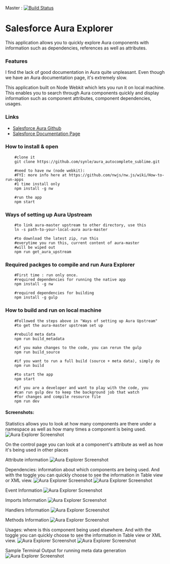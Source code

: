 Master : [![Build Status](https://travis-ci.org/synle/aura_autocomplete_sublime.svg?branch=master)](https://travis-ci.org/synle/aura_autocomplete_sublime)

# Salesforce Aura Explorer
This application allows you to quickly explore Aura components with information such as dependencies, references as well as attributes.


### Features
I find the lack of good documentation in Aura quite unpleasant. Even though we have an Aura documentation page, it's extremely slow.

This application built on Node Webkit which lets you run it on local machine. This enables you to search through Aura components quickly and display information such as component attributes, component dependencies, usages.


### Links
+ [Salesforce Aura Github](https://github.com/forcedotcom/aura)
+ [Salesforce Documentation Page](http://demo.auraframework.org/auradocs#reference)


### How to install & open
```
	#clone it
	git clone https://github.com/synle/aura_autocomplete_sublime.git

	#need to have nw (node webkit):
	#FYI: more info here at https://github.com/nwjs/nw.js/wiki/How-to-run-apps
	#1 time install only
	npm install -g nw

	#run the app
	npm start
```


### Ways of setting up Aura Upstream
```
	#to link aura-master upstream to other directory, use this
	ln -s path-to-your-local-aura aura-master

	#to download the latest zip, run this
	#everytime you run this, current content of aura-master 
	#will be wiped out
	npm run get_aura_upstream
```


### Required packges to compile and run Aura Explorer
```
	#First time : run only once.
	#required dependencies for running the native app
	npm install -g nw

	#required dependencies for building
	npm install -g gulp
```


### How to build and run on local machine
```
	#Followed the steps above in "Ways of setting up Aura Upstream"
	#to get the aura-master upstream set up

	#rebuild meta data
	npm run build_metadata

	#if you make changes to the code, you can rerun the gulp
	npm run build_source

	#if you want to run a full build (source + meta data), simply do
	npm run build

	#to start the app
	npm start

	#if you are a developer and want to play with the code, you
	#can run gulp dev to keep the background job that watch
	#for changes and compile resource file
	npm run dev
```




#### Screenshots:
Statistics allows you to look at how many components are there under a namespace as well as how many times a component is being used.
![Aura Explorer Screenshot](images/1.jpg)




On the control page you can look at a component's attribute as well as how it's being used in other places

Attribute information
![Aura Explorer Screenshot](images/2.1.jpg)

Dependencies: information about which components are being used. And with the toggle you can quickly choose to see the information in Table view or XML view.
![Aura Explorer Screenshot](images/2.2.jpg)
![Aura Explorer Screenshot](images/2.3.jpg)

Event Information
![Aura Explorer Screenshot](images/2.4.jpg)

Imports Information
![Aura Explorer Screenshot](images/2.5.jpg)

Handlers Information
![Aura Explorer Screenshot](images/2.6.jpg)

Methods Information
![Aura Explorer Screenshot](images/2.7.jpg)

Usages: where is this component being used elsewhere. And with the toggle you can quickly choose to see the information in Table view or XML view.
![Aura Explorer Screenshot](images/2.8.jpg)
![Aura Explorer Screenshot](images/2.9.jpg)



Sample Terminal Output for running meta data generation
![Aura Explorer Screenshot](images/3.jpg)